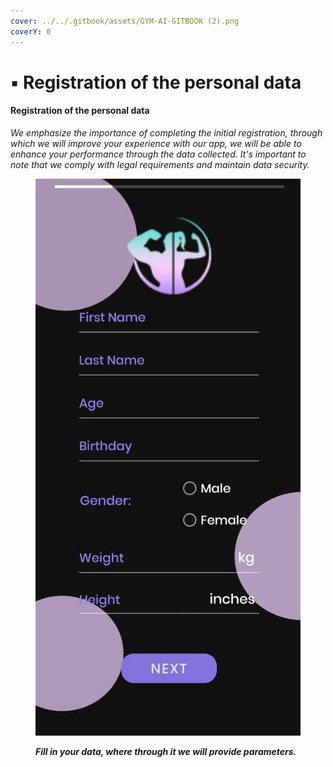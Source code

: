 ```yaml
---
cover: ../../.gitbook/assets/GYM-AI-GITBOOK (2).png
coverY: 0
---
```


# ▪ Registration of the personal data

#### Registration of the personal data

_We emphasize the importance of completing the initial registration, through which we will improve your experience with our app, we will be able to enhance your performance through the data collected. It's important to note that we comply with legal requirements and maintain data security._

<figure><img src="../../.gitbook/assets/registro.jpg" alt=""><figcaption><p><em><strong>Fill in your data, where through it we will provide parameters.</strong></em></p></figcaption></figure>
